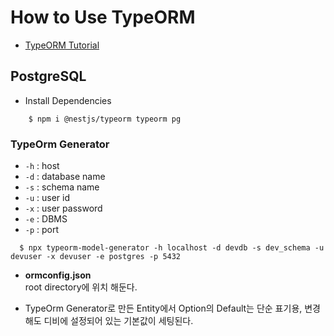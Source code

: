 # How to Use TypeORM

* [TypeORM Tutorial](https://www.tutorialspoint.com/typeorm/typeorm_query_builder.htm)

## PostgreSQL
- Install Dependencies
```shell
    $ npm i @nestjs/typeorm typeorm pg
```
### TypeOrm Generator
- `-h` : host
- `-d` : database name
- `-s` : schema name
- `-u` : user id
- `-x` : user password
- `-e` : DBMS
- `-p` : port
```shell
  $ npx typeorm-model-generator -h localhost -d devdb -s dev_schema -u devuser -x devuser -e postgres -p 5432
```
- **ormconfig.json**      
root directory에 위치 해둔다.
  
- TypeOrm Generator로 만든 Entity에서 Option의 Default는 단순 표기용, 변경해도 디비에 설정되어 있는 기본값이 세팅된다.        

